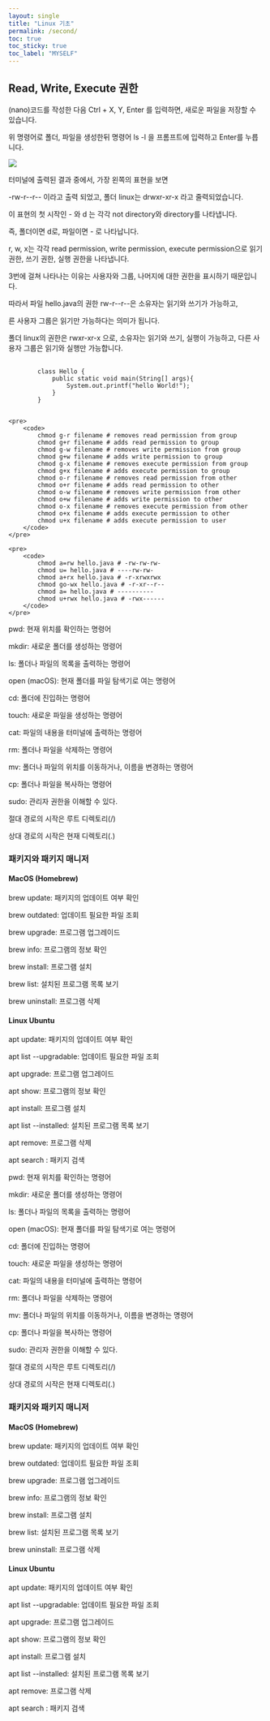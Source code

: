 ```yaml
---
layout: single
title: "Linux 기초"
permalink: /second/
toc: true
toc_sticky: true
toc_label: "MYSELF"
---
```


<h2>Read, Write, Execute 권한</h2>


<p>(nano)코드를 작성한 다음 Ctrl + X, Y, Enter 를 입력하면, 새로운 파일을 저장할 수 있습니다.</p>
<p>위 명령어로 폴더, 파일을 생성한뒤 명령어 ls -l 을 프롬프트에 입력하고 Enter를 누릅니다.</p>

<img src="https://user-images.githubusercontent.com/77485397/208583396-6674c0aa-369d-43a0-916b-dd5d21b72d28.png">

<p>터미널에 출력된 결과 중에서, 가장 왼쪽의 표현을 보면</p>
<p>-rw-r--r-- 이라고 출력 되었고, 폴더 linux는 drwxr-xr-x 라고 줄력되었습니다.</p>
<p>이 표현의 첫 시작인 - 와 d 는 각각 not directory와 directory를 나타냅니다.</p>
<p>즉, 폴더이면 d로, 파일이면 - 로 나타납니다.</p>
<p>r, w, x는 각각 read permission, write permission, execute permission으로 읽기 권한, 쓰기 권한, 실행 권한을 나타냅니다.</p>
<p>3번에 걸쳐 나타나는 이유는 사용자와 그룹, 나머지에 대한 권한을 표시하기 때문입니다.</p>
<p>따라서 파일 hello.java의 권한 rw-r--r--은 소유자는 읽기와 쓰기가 가능하고,</p>
<p>른 사용자 그룹은 읽기만 가능하다는 의미가 됩니다.</p>
<p>폴더 linux의 권한은 rwxr-xr-x 으로, 소유자는 읽기와 쓰기, 실행이 가능하고, 다른 사용자 그룹은 읽기와 실행만 가능합니다.</p>



<pre>
    <code>
        class Hello {
            public static void main(String[] args){
                System.out.printf("hello World!");
            }
        }
    </code>
</pre>
    
    
    
    <pre>
        <code>
            chmod g-r filename # removes read permission from group
            chmod g+r filename # adds read permission to group
            chmod g-w filename # removes write permission from group
            chmod g+w filename # adds write permission to group
            chmod g-x filename # removes execute permission from group
            chmod g+x filename # adds execute permission to group
            chmod o-r filename # removes read permission from other
            chmod o+r filename # adds read permission to other
            chmod o-w filename # removes write permission from other
            chmod o+w filename # adds write permission to other
            chmod o-x filename # removes execute permission from other
            chmod o+x filename # adds execute permission to other
            chmod u+x filename # adds execute permission to user
        </code>
    </pre>

    <pre>
        <code>
            chmod a=rw hello.java # -rw-rw-rw-
            chmod u= hello.java # ----rw-rw-
            chmod a+rx hello.java # -r-xrwxrwx
            chmod go-wx hello.java # -r-xr--r--
            chmod a= hello.java # ----------
            chmod u+rwx hello.java # -rwx------
        </code>
    </pre>


<p>pwd: 현재 위치를 확인하는 명령어</p>
<p>mkdir: 새로운 폴더를 생성하는 명령어</p>
<p>ls: 폴더나 파일의 목록을 출력하는 명령어</p>
<p>open (macOS): 현재 폴더를 파일 탐색기로 여는 명령어</p>
<p>cd: 폴더에 진입하는 명령어</p>
<p>touch: 새로운 파일을 생성하는 명령어</p>
<p>cat: 파일의 내용을 터미널에 출력하는 명령어</p>
<p>rm: 폴더나 파일을 삭제하는 명령어</p>
<p>mv: 폴더나 파일의 위치를 이동하거나, 이름을 변경하는 명령어</p>
<p>cp: 폴더나 파일을 복사하는 명령어</p>
<p>sudo: 관리자 권한을 이해할 수 있다.</p>
<p>절대 경로의 시작은 루트 디렉토리(/)</p>
<p>상대 경로의 시작은 현재 디렉토리(.)</p>

<h3>패키지와 패키지 매니저</h3>
<h4>MacOS (Homebrew)</h4>
<p>brew update: 패키지의 업데이트 여부 확인</p>
<p>brew outdated: 업데이트 필요한 파일 조회</p>
<p>brew upgrade: 프로그램 업그레이드</p>
<p>brew info: 프로그램의 정보 확인</p>
<p>brew install: 프로그램 설치</p>
<p>brew list: 설치된 프로그램 목록 보기</p>
<p>brew uninstall: 프로그램 삭제</p>
<h4>Linux Ubuntu</h4>
<p>apt update: 패키지의 업데이트 여부 확인</p>
<p>apt list --upgradable: 업데이트 필요한 파일 조회</p>
<p>apt upgrade: 프로그램 업그레이드</p>
<p>apt show: 프로그램의 정보 확인</p>
<p>apt install: 프로그램 설치</p>
<p>apt list --installed: 설치된 프로그램 목록 보기</p>
<p>apt remove: 프로그램 삭제</p>
<p>apt search : 패키지 검색</p>

<p>pwd: 현재 위치를 확인하는 명령어</p>
<p>mkdir: 새로운 폴더를 생성하는 명령어</p>
<p>ls: 폴더나 파일의 목록을 출력하는 명령어</p>
<p>open (macOS): 현재 폴더를 파일 탐색기로 여는 명령어</p>
<p>cd: 폴더에 진입하는 명령어</p>
<p>touch: 새로운 파일을 생성하는 명령어</p>
<p>cat: 파일의 내용을 터미널에 출력하는 명령어</p>
<p>rm: 폴더나 파일을 삭제하는 명령어</p>
<p>mv: 폴더나 파일의 위치를 이동하거나, 이름을 변경하는 명령어</p>
<p>cp: 폴더나 파일을 복사하는 명령어</p>
<p>sudo: 관리자 권한을 이해할 수 있다.</p>
<p>절대 경로의 시작은 루트 디렉토리(/)</p>
<p>상대 경로의 시작은 현재 디렉토리(.)</p>

<h3>패키지와 패키지 매니저</h3>
<h4>MacOS (Homebrew)</h4>
<p>brew update: 패키지의 업데이트 여부 확인</p>
<p>brew outdated: 업데이트 필요한 파일 조회</p>
<p>brew upgrade: 프로그램 업그레이드</p>
<p>brew info: 프로그램의 정보 확인</p>
<p>brew install: 프로그램 설치</p>
<p>brew list: 설치된 프로그램 목록 보기</p>
<p>brew uninstall: 프로그램 삭제</p>
<h4>Linux Ubuntu</h4>
<p>apt update: 패키지의 업데이트 여부 확인</p>
<p>apt list --upgradable: 업데이트 필요한 파일 조회</p>
<p>apt upgrade: 프로그램 업그레이드</p>
<p>apt show: 프로그램의 정보 확인</p>
<p>apt install: 프로그램 설치</p>
<p>apt list --installed: 설치된 프로그램 목록 보기</p>
<p>apt remove: 프로그램 삭제</p>
<p>apt search : 패키지 검색</p>
